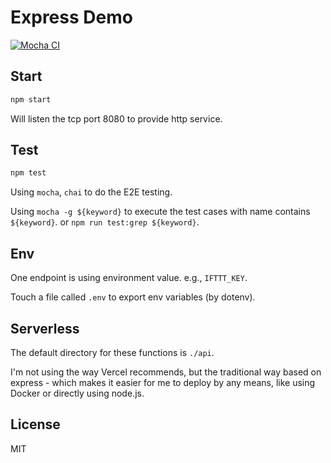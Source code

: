 # Express Demo

[![Mocha CI](https://github.com/Lonor/express-api/actions/workflows/ci.yaml/badge.svg)](https://github.com/Lonor/express-api/actions/workflows/ci.yaml)

## Start

```sh
npm start
```

Will listen the tcp port 8080 to provide http service.

## Test

```sh
npm test
```

Using `mocha`, `chai` to do the E2E testing.

Using `mocha -g ${keyword}` to execute the test cases with name contains `${keyword}`.
or `npm run test:grep ${keyword}`.

## Env

One endpoint is using environment value. e.g., `IFTTT_KEY`.

Touch a file called `.env` to export env variables (by dotenv).

## Serverless

The default directory for these functions is `./api`.

I'm not using the way Vercel recommends, but the traditional way based on express - which makes it easier for me to deploy by any means, like using Docker or directly using node.js.

## License

MIT
